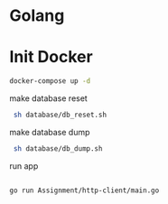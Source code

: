 # Golang

# Init Docker

```bash
docker-compose up -d
```

make database reset

```bash
 sh database/db_reset.sh
```

make database dump

```bash
 sh database/db_dump.sh
```

run app

```bash

go run Assignment/http-client/main.go

```
